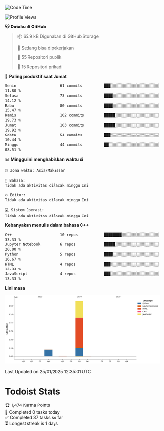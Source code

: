 <!--START_SECTION:waka-->
![Code Time](http://img.shields.io/badge/Code%20Time-106%20hrs%2022%20mins-blue)

![Profile Views](http://img.shields.io/badge/Profil%20dilihat-4-blue)

**🐱 Dataku di GitHub** 

> 📦 65.9 kB Digunakan di GitHub Storage 
 > 
> 💼 Sedang bisa dipekerjakan
 > 
> 📜 55 Repositori publik 
 > 
> 🔑 15 Repositori pribadi 
 > 
📅 **Paling produktif saat Jumat** 

```text
Senin                    61 commits          ███░░░░░░░░░░░░░░░░░░░░░░   11.80 % 
Selasa                   73 commits          ████░░░░░░░░░░░░░░░░░░░░░   14.12 % 
Rabu                     80 commits          ████░░░░░░░░░░░░░░░░░░░░░   15.47 % 
Kamis                    102 commits         █████░░░░░░░░░░░░░░░░░░░░   19.73 % 
Jumat                    103 commits         █████░░░░░░░░░░░░░░░░░░░░   19.92 % 
Sabtu                    54 commits          ███░░░░░░░░░░░░░░░░░░░░░░   10.44 % 
Minggu                   44 commits          ██░░░░░░░░░░░░░░░░░░░░░░░   08.51 % 
```


📊 **Minggu ini menghabiskan waktu di** 

```text
🕑︎ Zona waktu: Asia/Makassar

💬 Bahasa: 
Tidak ada aktivitas dilacak minggu Ini

🔥 Editor: 
Tidak ada aktivitas dilacak minggu Ini

💻 Sistem Operasi: 
Tidak ada aktivitas dilacak minggu Ini
```

**Kebanyakan menulis dalam bahasa C++** 

```text
C++                      10 repos            ████████░░░░░░░░░░░░░░░░░   33.33 % 
Jupyter Notebook         6 repos             █████░░░░░░░░░░░░░░░░░░░░   20.00 % 
Python                   5 repos             ████░░░░░░░░░░░░░░░░░░░░░   16.67 % 
HTML                     4 repos             ███░░░░░░░░░░░░░░░░░░░░░░   13.33 % 
JavaScript               4 repos             ███░░░░░░░░░░░░░░░░░░░░░░   13.33 % 
```



**Lini masa**

![Lines of Code chart](https://raw.githubusercontent.com/yusuf601/yusuf601/main/assets/bar_graph.png)


 Last Updated on 25/01/2025 12:35:01 UTC
<!--END_SECTION:waka-->
# Todoist Stats

<!-- TODO-IST:START -->
🏆  1,474 Karma Points           
🌸  Completed 0 tasks today           
✅  Completed 37 tasks so far           
⏳  Longest streak is 1 days
<!-- TODO-IST:END -->
